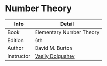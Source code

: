 # Number Theory

| Info       | Detail                                     |
| ---------- | ------------------------------------------ |
| Book       | Elementary Number Theory                   |
| Edition    | 6th                                        |
| Author     | David M. Burton                            |
| Instructor | [Vasily Dolgushev](mailto:vald@temple.edu) | 
